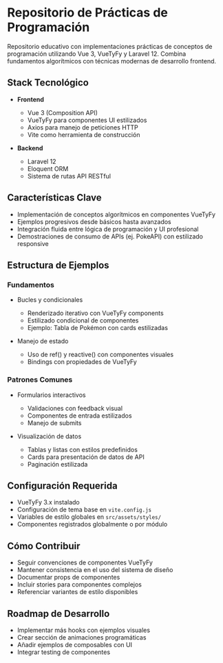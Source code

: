 # Repositorio de Prácticas de Programación

Repositorio educativo con implementaciones prácticas de conceptos de programación utilizando Vue 3, VueTyFy y Laravel 12. Combina fundamentos algorítmicos con técnicas modernas de desarrollo frontend.

## Stack Tecnológico

- **Frontend**
  - Vue 3 (Composition API)
  - VueTyFy para componentes UI estilizados
  - Axios para manejo de peticiones HTTP
  - Vite como herramienta de construcción

- **Backend**
  - Laravel 12
  - Eloquent ORM
  - Sistema de rutas API RESTful

## Características Clave

- Implementación de conceptos algorítmicos en componentes VueTyFy
- Ejemplos progresivos desde básicos hasta avanzados
- Integración fluida entre lógica de programación y UI profesional
- Demostraciones de consumo de APIs (ej. PokeAPI) con estilizado responsive

## Estructura de Ejemplos

### Fundamentos
- Bucles y condicionales
  - Renderizado iterativo con VueTyFy components
  - Estilizado condicional de componentes
  - Ejemplo: Tabla de Pokémon con cards estilizadas

- Manejo de estado
  - Uso de ref() y reactive() con componentes visuales
  - Bindings con propiedades de VueTyFy

### Patrones Comunes
- Formularios interactivos
  - Validaciones con feedback visual
  - Componentes de entrada estilizados
  - Manejo de submits

- Visualización de datos
  - Tablas y listas con estilos predefinidos
  - Cards para presentación de datos de API
  - Paginación estilizada

## Configuración Requerida

- VueTyFy 3.x instalado
- Configuración de tema base en `vite.config.js`
- Variables de estilo globales en `src/assets/styles/`
- Componentes registrados globalmente o por módulo

## Cómo Contribuir

- Seguir convenciones de componentes VueTyFy
- Mantener consistencia en el uso del sistema de diseño
- Documentar props de componentes
- Incluir stories para componentes complejos
- Referenciar variantes de estilo disponibles

## Roadmap de Desarrollo

- Implementar más hooks con ejemplos visuales
- Crear sección de animaciones programáticas
- Añadir ejemplos de composables con UI
- Integrar testing de componentes
